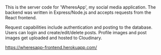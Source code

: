 This is the server code for 'WheresApp', my social media application. The backend was written in Express/Node.js and accepts requests from the React frontend.

Request capabilities include authentication and posting to the database. Users can login and create/edit/delete posts. Profile images and post images get uploaded and hosted to Cloudinary.

https://wheresapp-frontend.herokuapp.com/